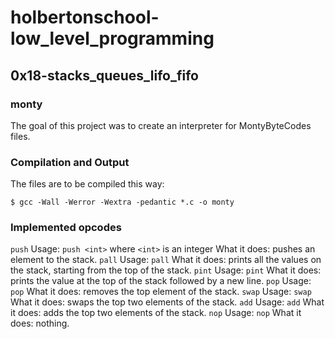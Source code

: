 # holbertonschool-low_level_programming
## 0x18-stacks_queues_lifo_fifo
### monty
The goal of this project was to create an interpreter for MontyByteCodes files.
### Compilation and Output
The files are to be compiled this way:
```
$ gcc -Wall -Werror -Wextra -pedantic *.c -o monty
```
### Implemented opcodes
`push`
Usage: `push <int>` where `<int>` is an integer
What it does: pushes an element to the stack.
`pall`
Usage: `pall`
What it does: prints all the values on the stack, starting from the top of the stack.
`pint`
Usage: `pint`
What it does: prints the value at the top of the stack followed by a new line.
`pop`
Usage: `pop`
What it does: removes the top element of the stack.
`swap`
Usage: `swap`
What it does: swaps the top two elements of the stack.
`add`
Usage: `add`
What it does: adds the top two elements of the stack.
`nop`
Usage: `nop`
What it does: nothing.
